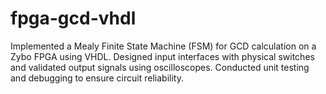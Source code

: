 # fpga-gcd-vhdl
Implemented a Mealy Finite State Machine (FSM) for GCD calculation on a Zybo FPGA using VHDL. Designed input interfaces with physical switches and validated output signals using oscilloscopes. Conducted unit testing and debugging to ensure circuit reliability.
